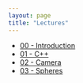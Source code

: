 ```yaml
---
layout: page
title: "Lectures"
---
```


- [00 - Introduction](00-introduction)
- [01 - C++](01-cpp1)
- [02 - Camera](02-camera)
- [03 - Spheres](03-spheres)
